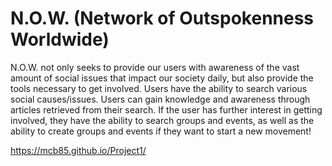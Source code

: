 # N.O.W. (Network of Outspokenness Worldwide) 

N.O.W. not only seeks to provide our users with awareness of the vast amount of social issues that impact our society daily, but also provide the tools necessary to get involved. Users have the ability to search various social causes/issues. Users can gain knowledge and awareness through articles retrieved from their search. If the user has further interest in getting involved, they have the ability to search groups and events, as well as the ability to create groups and events if they want to start a new movement!  

https://mcb85.github.io/Project1/
